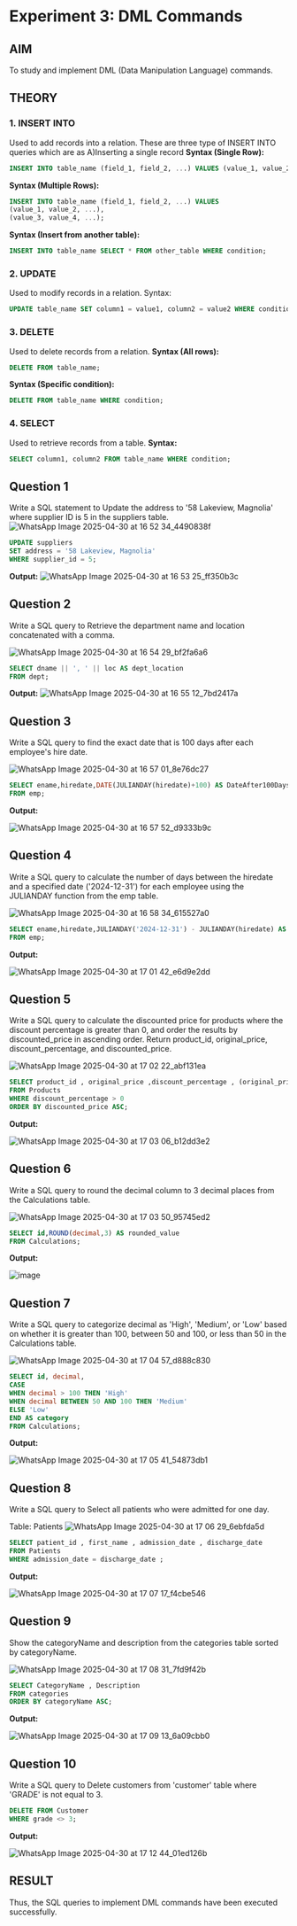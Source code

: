 # Experiment 3: DML Commands

## AIM
To study and implement DML (Data Manipulation Language) commands.

## THEORY

### 1. INSERT INTO
Used to add records into a relation.
These are three type of INSERT INTO queries which are as
A)Inserting a single record
**Syntax (Single Row):**
```sql
INSERT INTO table_name (field_1, field_2, ...) VALUES (value_1, value_2, ...);
```
**Syntax (Multiple Rows):**
```sql
INSERT INTO table_name (field_1, field_2, ...) VALUES
(value_1, value_2, ...),
(value_3, value_4, ...);
```
**Syntax (Insert from another table):**
```sql
INSERT INTO table_name SELECT * FROM other_table WHERE condition;
```
### 2. UPDATE
Used to modify records in a relation.
Syntax:
```sql
UPDATE table_name SET column1 = value1, column2 = value2 WHERE condition;
```
### 3. DELETE
Used to delete records from a relation.
**Syntax (All rows):**
```sql
DELETE FROM table_name;
```
**Syntax (Specific condition):**
```sql
DELETE FROM table_name WHERE condition;
```
### 4. SELECT
Used to retrieve records from a table.
**Syntax:**
```sql
SELECT column1, column2 FROM table_name WHERE condition;
```
**Question 1**
--
Write a SQL statement to Update the address to '58 Lakeview, Magnolia' where supplier ID is 5 in the suppliers table.
![WhatsApp Image 2025-04-30 at 16 52 34_4490838f](https://github.com/user-attachments/assets/aba62e27-cadf-4058-8681-c421e1684a45)

```sql
UPDATE suppliers
SET address = '58 Lakeview, Magnolia'
WHERE supplier_id = 5;
```

**Output:**
![WhatsApp Image 2025-04-30 at 16 53 25_ff350b3c](https://github.com/user-attachments/assets/86ffbb58-f16e-47e9-a161-1f335c3f03a5)

**Question 2**
---
Write a SQL query to Retrieve the department name and location concatenated with a comma.

![WhatsApp Image 2025-04-30 at 16 54 29_bf2fa6a6](https://github.com/user-attachments/assets/328b7ccd-31d9-4623-a9d1-7d49c85e7f49)

```sql
SELECT dname || ', ' || loc AS dept_location
FROM dept;
```

**Output:**
![WhatsApp Image 2025-04-30 at 16 55 12_7bd2417a](https://github.com/user-attachments/assets/a0a0142c-f74e-43b2-87ee-ee911bbaa27f)

**Question 3**
---
Write a SQL query to find the exact date that is 100 days after each employee's hire date.

![WhatsApp Image 2025-04-30 at 16 57 01_8e76dc27](https://github.com/user-attachments/assets/02ee4a98-f413-476d-abba-40777107b491)

```sql
SELECT ename,hiredate,DATE(JULIANDAY(hiredate)+100) AS DateAfter100Days
FROM emp;
```

**Output:**

![WhatsApp Image 2025-04-30 at 16 57 52_d9333b9c](https://github.com/user-attachments/assets/7d37c9cf-8f1c-4aa2-bf22-4c70f63b0a04)

**Question 4**
---
Write a SQL query to calculate the number of days between the hiredate and a specified date ('2024-12-31') for each employee using the JULIANDAY function from the emp table.

![WhatsApp Image 2025-04-30 at 16 58 34_615527a0](https://github.com/user-attachments/assets/9823743b-55fc-46e3-ac45-cdf07d0eefbb)

```sql
SELECT ename,hiredate,JULIANDAY('2024-12-31') - JULIANDAY(hiredate) AS days_worked
FROM emp;
```

**Output:**

![WhatsApp Image 2025-04-30 at 17 01 42_e6d9e2dd](https://github.com/user-attachments/assets/ee6206d2-1cd9-44b8-bcd9-78bade14ab6a)


**Question 5**
---
Write a SQL query to calculate the discounted price for products where the discount percentage is greater than 0, and order the results by discounted_price in ascending order. Return product_id, original_price, discount_percentage, and discounted_price.

![WhatsApp Image 2025-04-30 at 17 02 22_abf131ea](https://github.com/user-attachments/assets/7a167e18-ce5a-4f82-b6d0-bf04f72d8298)

```sql
SELECT product_id , original_price ,discount_percentage , (original_price *(1-Discount_percentage)) AS discounted_price
FROM Products
WHERE discount_percentage > 0 
ORDER BY discounted_price ASC;
```

**Output:**

![WhatsApp Image 2025-04-30 at 17 03 06_b12dd3e2](https://github.com/user-attachments/assets/96b80ee9-611f-4ac1-b95c-cd26c09c5a56)


**Question 6**
---
Write a SQL query to round the decimal column to 3 decimal places from the Calculations table.

![WhatsApp Image 2025-04-30 at 17 03 50_95745ed2](https://github.com/user-attachments/assets/dca89c6a-ef02-4ecf-837c-c81ea6273de5)

```sql
SELECT id,ROUND(decimal,3) AS rounded_value
FROM Calculations;

```

**Output:**

![image](https://github.com/user-attachments/assets/471e1e67-80a2-47a1-ba41-2ec22fe3fc04)

**Question 7**
---
Write a SQL query to categorize decimal as 'High', 'Medium', or 'Low' based on whether it is greater than 100, between 50 and 100, or less than 50 in the Calculations table.

![WhatsApp Image 2025-04-30 at 17 04 57_d888c830](https://github.com/user-attachments/assets/0d3c428b-6bfb-4cc4-9ffa-874ecef99fa8)

```sql
SELECT id, decimal,
CASE
WHEN decimal > 100 THEN 'High'
WHEN decimal BETWEEN 50 AND 100 THEN 'Medium'
ELSE 'Low'
END AS category
FROM Calculations;
```

**Output:**

![WhatsApp Image 2025-04-30 at 17 05 41_54873db1](https://github.com/user-attachments/assets/da6b81d7-07c4-41e0-a87e-f747840f2f8c)


**Question 8**
---
Write a SQL query to Select all patients who were admitted for one day.

Table: Patients
![WhatsApp Image 2025-04-30 at 17 06 29_6ebfda5d](https://github.com/user-attachments/assets/b22d8d41-ee05-4696-a66f-1c51a77886e1)

```sql
SELECT patient_id , first_name , admission_date , discharge_date
FROM Patients
WHERE admission_date = discharge_date ;
```

**Output:**

![WhatsApp Image 2025-04-30 at 17 07 17_f4cbe546](https://github.com/user-attachments/assets/979c18c4-92d2-49b8-a4b5-dd2413afed0e)


**Question 9**
---
Show the categoryName and description from the categories table sorted by categoryName.

![WhatsApp Image 2025-04-30 at 17 08 31_7fd9f42b](https://github.com/user-attachments/assets/aa72a0c3-1184-4e18-9afe-67dc1e413b02)

```sql
SELECT CategoryName , Description
FROM categories
ORDER BY categoryName ASC;
```

**Output:**

![WhatsApp Image 2025-04-30 at 17 09 13_6a09cbb0](https://github.com/user-attachments/assets/34ff532d-0fdc-46cd-b535-6b64bbb10bc4)

**Question 10**
---
Write a SQL query to Delete customers from 'customer' table where 'GRADE' is not equal to 3.

```sql
DELETE FROM Customer
WHERE grade <> 3;
```

**Output:**

![WhatsApp Image 2025-04-30 at 17 12 44_01ed126b](https://github.com/user-attachments/assets/1c182e0f-0fd7-4294-b9fd-986b5d58e51d)

## RESULT
Thus, the SQL queries to implement DML commands have been executed successfully.
